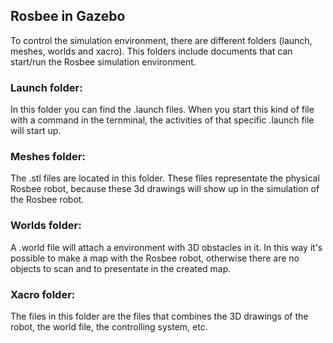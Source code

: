 ## Rosbee in Gazebo
To control the simulation environment, there are different folders (launch, meshes, worlds and xacro). This folders include documents that can start/run the Rosbee simulation environment. 

### Launch folder:
In this folder you can find the .launch files. When you start this kind of file with a command in the ternminal, the activities of that specific .launch file will start up. 

### Meshes folder:
The .stl files are located in this folder. These files representate the physical Rosbee robot, because these 3d drawings will show up in the simulation of the Rosbee robot.

### Worlds folder:
A .world file will attach a environment with 3D obstacles in it. In this way it's possible to make a map with the Rosbee robot, otherwise there are no objects to scan and to presentate in the created map. 

### Xacro folder:
The files in this folder are the files that combines the 3D drawings of the robot, the world file, the controlling system, etc. 
